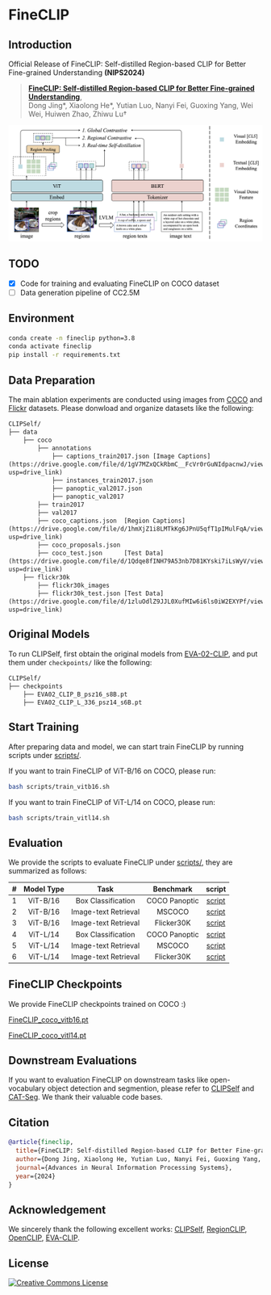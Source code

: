 # FineCLIP

## Introduction

Official Release of FineCLIP: Self-distilled Region-based CLIP for Better Fine-grained Understanding **(NIPS2024)**

> [**FineCLIP: Self-distilled Region-based CLIP for Better Fine-grained Understanding**](https://openreview.net/pdf?id=nExI4FuKWD),            
> Dong Jing*, Xiaolong He*, Yutian Luo, Nanyi Fei, Guoxing Yang, Wei Wei, Huiwen Zhao, Zhiwu Lu†

![](figs/fineclip_arch.png)

## TODO
- [x] Code for training and evaluating FineCLIP on COCO dataset
- [ ] Data generation pipeline of CC2.5M

## Environment

```bash
conda create -n fineclip python=3.8
conda activate fineclip
pip install -r requirements.txt
```

## Data Preparation

The main ablation experiments are conducted using images from [COCO](https://cocodataset.org/#home) 
and [Flickr](https://shannon.cs.illinois.edu/DenotationGraph/) datasets. Please donwload and organize datasets like the following:

```text
CLIPSelf/
├── data
    ├── coco
        ├── annotations
            ├── captions_train2017.json [Image Captions](https://drive.google.com/file/d/1gV7MZxQCkRbmC__FcVr0rGuNIdpacnwJ/view?usp=drive_link)
            ├── instances_train2017.json 
            ├── panoptic_val2017.json
            ├── panoptic_val2017 
        ├── train2017
        ├── val2017
        ├── coco_captions.json  [Region Captions](https://drive.google.com/file/d/1hmXjZ1i8LMTkKg6JPnU5qfT1pIMulFqA/view?usp=drive_link)
        ├── coco_proposals.json
        ├── coco_test.json      [Test Data](https://drive.google.com/file/d/1Qdqe8fINH79A53nb7D81KYski7iLsWyV/view?usp=drive_link)
    ├── flickr30k
        ├── flickr30k_images
        ├── flickr30k_test.json [Test Data](https://drive.google.com/file/d/1zluOdlZ9JJL0XufMIw6i6ls0iW2EXYPf/view?usp=drive_link)
```

##  Original Models 
To run CLIPSelf, first obtain the original models from 
[EVA-02-CLIP](https://github.com/baaivision/EVA/tree/master/EVA-CLIP), and put them under 
`checkpoints/` like the following:

```text
CLIPSelf/
├── checkpoints
    ├── EVA02_CLIP_B_psz16_s8B.pt
    ├── EVA02_CLIP_L_336_psz14_s6B.pt
```


## Start Training

After preparing data and model, we can start train FineCLIP by running scripts under [scripts/](scripts).

If you want to train FineCLIP of ViT-B/16 on COCO, please run:
```bash
bash scripts/train_vitb16.sh
```

If you want to train FineCLIP of ViT-L/14 on COCO, please run:
```bash 
bash scripts/train_vitl14.sh
```


## Evaluation

We provide the scripts to evaluate FineCLIP under [scripts/](scripts), they are summarized as follows:

|  #  | Model Type |          Task           |   Benchmark   |                  script                  |
|:---:|:----------:|:-----------------------:|:-------------:|:----------------------------------------:|
|  1  |  ViT-B/16  |   Box Classification    | COCO Panoptic |   [script](scripts/test_vitb16_box.sh)   |
|  2  |  ViT-B/16  |  Image-text Retrieval   |    MSCOCO     | [script](scripts/test_vitb16_mscoco.sh)  |
|  3  |  ViT-B/16  |  Image-text Retrieval   |  Flicker30K   | [script](scripts/test_vitb16_flickr.sh)  |
|  4  |  ViT-L/14  |   Box Classification    | COCO Panoptic |   [script](scripts/test_vitl14_box.sh)   |
|  5  |  ViT-L/14  |  Image-text Retrieval   |    MSCOCO     | [script](scripts/test_vitl14_mscoco.sh)  |
|  6  |  ViT-L/14  |  Image-text Retrieval   |  Flicker30K   | [script](scripts/test_vitl14_flickr.sh)  |


## FineCLIP Checkpoints

We provide FineCLIP checkpoints trained on COCO :)

[FineCLIP_coco_vitb16.pt](https://drive.google.com/file/d/119eeWzjsE2rpUFBs2rDMZ7QlK1RxZYL2/view?usp=drive_link) 

[FineCLIP_coco_vitl14.pt](https://drive.google.com/file/d/1lSIj5tWVVNVFNzuPHisOAdDQyCXWIzUH/view?usp=drive_link)

## Downstream Evaluations

If you want to evaluation FineCLIP on downstream tasks like open-vocabulary object detection and segmention, please refer to [CLIPSelf](https://github.com/wusize/CLIPSelf/tree/main) and [CAT-Seg](https://github.com/cvlab-kaist/CAT-Seg).
We thank their valuable code bases.

## Citation

```bibtex
@article{fineclip,
  title={FineCLIP: Self-distilled Region-based CLIP for Better Fine-grained Understanding},
  author={Dong Jing, Xiaolong He, Yutian Luo, Nanyi Fei, Guoxing Yang, Wei Wei, Huiwen Zhao, Zhiwu Lu},
  journal={Advances in Neural Information Processing Systems},
  year={2024}
}
```

## Acknowledgement

We sincerely thank the following excellent works:
[CLIPSelf](https://github.com/wusize/CLIPSelf/tree/main),
[RegionCLIP](https://github.com/microsoft/RegionCLIP),
[OpenCLIP](https://github.com/mlfoundations/open_clip/tree/v2.16.0),
[EVA-CLIP](https://github.com/baaivision/EVA/tree/master/EVA-CLIP).

## License

<a rel="license" href="https://creativecommons.org/licenses/by-nc-nd/4.0/"><img alt="Creative Commons License" style="border-width:0" src="https://licensebuttons.net/l/by-nc-nd/4.0/88x31.png" /></a>
